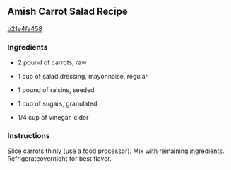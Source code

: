 ## Amish Carrot Salad Recipe

[b21e4fa458](http://cookeatshare.com/recipes/amish-carrot-salad-64845)

### Ingredients

 - 2 pound of carrots, raw

 - 1 cup of salad dressing, mayonnaise, regular

 - 1 pound of raisins, seeded

 - 1 cup of sugars, granulated

 - 1/4 cup of vinegar, cider

### Instructions

Slice carrots thinly (use a food processor). Mix with remaining ingredients. Refrigerateovernight for best flavor.